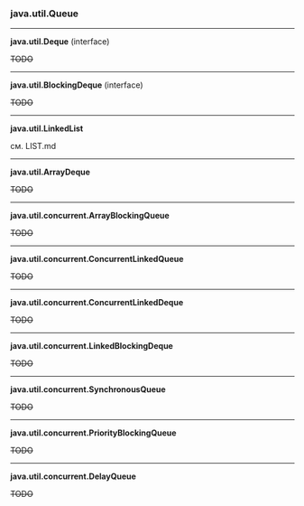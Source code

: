 ### java.util.Queue

---

**java.util.Deque** (interface)

~~TODO~~

---

**java.util.BlockingDeque** (interface)

~~TODO~~

---

**java.util.LinkedList**

см. LIST.md

---

**java.util.ArrayDeque**

~~TODO~~

---

**java.util.concurrent.ArrayBlockingQueue**

~~TODO~~

---

**java.util.concurrent.ConcurrentLinkedQueue**

~~TODO~~

---

**java.util.concurrent.ConcurrentLinkedDeque**

~~TODO~~

---

**java.util.concurrent.LinkedBlockingDeque**

~~TODO~~

---

**java.util.concurrent.SynchronousQueue**

~~TODO~~

---

**java.util.concurrent.PriorityBlockingQueue**

~~TODO~~

---

**java.util.concurrent.DelayQueue**

~~TODO~~
